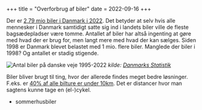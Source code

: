 +++
title = "Overforbrug af biler"
date = 2022-09-16
+++

Der er [2,79 mio biler i Danmark i 2022](www.dst.dk/nyt/38333). Det betyder at selv hvis alle mennesker i Danmark samtidigt satte sig ind i landets biler ville de fleste bagsædepladser være tomme. Antallet af biler har altså ingenting at gøre med hvad der er brug for, men langt mere med hvad der kan sælges. Siden 1998 er Danmark blevet belastet med 1 mio. flere biler. Manglede der biler i 1998? Og antallet er stadig stigende.

![Antal biler på danske veje 1995-2022](/img/bestand-af-kretjer-pr-1.svg)
*kilde: [Danmarks Statistik](https://www.statistikbanken.dk/bil8)*

Biler bliver brugt til ting, hvor der allerede findes meget bedre løsninger. F.eks. er [40% af alle bilture er under 10km](https://www.dr.dk/nyheder/viden/miljoe/er-vi-magelige-naesten-halvdelen-af-alle-ture-i-bil-er-10-km-eller-kortere). Det er distancer hvor man sagtens kunne tage en (el-)cykel.

- sommerhusbiler
